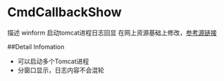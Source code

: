 # CmdCallbackShow
描述
winform 启动tomcat进程日志回显 在网上资源基础上修改，[参考源链接](https://blog.csdn.net/irwin_chen/article/details/7430551 "irwin_chen的文章")

##Detail Infomation
+ 可以启动多个Tomcat进程
+ 分窗口显示，日志内容不会混轮

